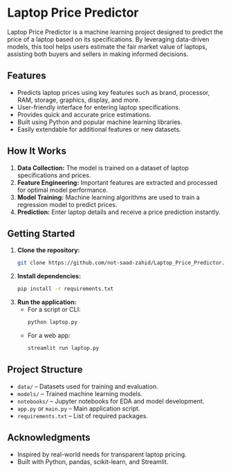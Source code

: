 # Laptop Price Predictor

Laptop Price Predictor is a machine learning project designed to predict the price of a laptop based on its specifications. By leveraging data-driven models, this tool helps users estimate the fair market value of laptops, assisting both buyers and sellers in making informed decisions.

## Features

- Predicts laptop prices using key features such as brand, processor, RAM, storage, graphics, display, and more.
- User-friendly interface for entering laptop specifications.
- Provides quick and accurate price estimations.
- Built using Python and popular machine learning libraries.
- Easily extendable for additional features or new datasets.

## How It Works

1. **Data Collection:** The model is trained on a dataset of laptop specifications and prices.
2. **Feature Engineering:** Important features are extracted and processed for optimal model performance.
3. **Model Training:** Machine learning algorithms are used to train a regression model to predict prices.
4. **Prediction:** Enter laptop details and receive a price prediction instantly.

## Getting Started

1. **Clone the repository:**
   ```bash
   git clone https://github.com/not-saad-zahid/Laptop_Price_Predictor.git
   ```
2. **Install dependencies:**
   ```bash
   pip install -r requirements.txt
   ```
3. **Run the application:**
   - For a script or CLI:
     ```bash
     python laptop.py
     ```
   - For a web app:
     ```bash
     streamlit run laptop.py
     ```

## Project Structure

- `data/` – Datasets used for training and evaluation.
- `models/` – Trained machine learning models.
- `notebooks/` – Jupyter notebooks for EDA and model development.
- `app.py` or `main.py` – Main application script.
- `requirements.txt` – List of required packages.


## Acknowledgments

- Inspired by real-world needs for transparent laptop pricing.
- Built with Python, pandas, scikit-learn, and Streamlit.

